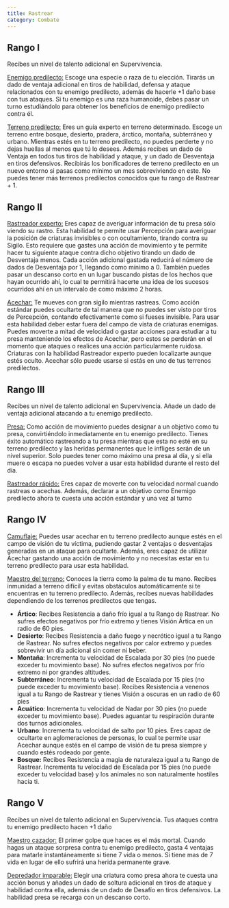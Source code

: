 ```yaml
---
title: Rastrear
category: Combate
---
```


## Rango I

Recibes un nivel de talento adicional en Supervivencia.

<u>Enemigo predilecto:</u> Escoge una especie o raza de tu elección. Tirarás un dado de ventaja adicional en tiros de habilidad, defensa y ataque relacionados con tu enemigo predilecto, además de hacerle +1 daño base con tus ataques. Si tu enemigo es una raza humanoide, debes pasar un turno estudiándolo para obtener los beneficios de enemigo predilecto contra él. 

<u>Terreno predilecto:</u> Eres un guía experto en terreno determinado. Escoge un terreno entre bosque, desierto, pradera, árctico, montaña, subterráneo y urbano. Mientras estés en tu terreno predilecto, no puedes perderte y no dejas huellas al menos que tú lo desees. Además recibes un dado de Ventaja en todos tus tiros de habilidad y ataque, y un dado de Desventaja en tiros defensivos. Recibirás los bonificadores de terreno predilecto en un nuevo entorno si pasas como mínimo un mes sobreviviendo en este. No puedes tener más terrenos predilectos conocidos que tu rango de Rastrear + 1.

## Rango II

<u>Rastreador experto:</u> Eres capaz de averiguar información de tu presa sólo viendo su rastro. Esta habilidad te permite usar Percepción para averiguar la posición de criaturas invisibles o con ocultamiento, tirando contra su Sigilo. Esto requiere que gastes una acción de movimiento y te permite hacer tu siguiente ataque contra dicho objetivo tirando un dado de Desventaja menos. Cada acción adicional gastada reducirá el número de dados de Desventaja por 1, llegando como mínimo a 0.  También puedes pasar un descanso corto en un lugar buscando pistas de los hechos que hayan ocurrido ahí, lo cual te permitirá hacerte una idea de los sucesos ocurridos ahí en un intervalo de como máximo 2 horas.

<u>Acechar:</u> Te mueves con gran sigilo mientras rastreas. Como acción estándar puedes ocultarte de tal manera que no puedes ser visto por tiros de Percepción, contando efectivamente como si fueses invisible. Para usar esta habilidad deber estar fuera del campo de vista de criaturas enemigas. Puedes moverte a mitad de velocidad o gastar acciones para estudiar a tu presa manteniendo los efectos de Acechar, pero estos se perderán en el momento que ataques o realices una acción particularmente ruidosa. Criaturas con la habilidad Rastreador experto pueden localizarte aunque estés oculto. Acechar sólo puede usarse si estás en uno de tus terrenos predilectos.

## Rango III

Recibes un nivel de talento adicional en Supervivencia. Añade un dado de ventaja adicional atacando a tu enemigo predilecto.

<u>Presa:</u> Como acción de movimiento puedes designar a un objetivo como tu presa, convirtiéndolo inmediatamente en tu enemigo predilecto. Tienes éxito automático rastreando a tu presa mientras que esta no esté en su terreno predilecto y las heridas permanentes que le infliges serán de un nivel superior. Solo puedes tener como máximo una presa al día, y si ella muere o escapa no puedes volver a usar esta habilidad durante el resto del día.

<u>Rastreador rápido:</u>  Eres capaz de moverte con tu velocidad normal cuando rastreas o acechas. Además, declarar a un objetivo como Enemigo predilecto ahora te cuesta una acción estándar y una vez al turno 

## Rango IV

<u>Camuflaje:</u> Puedes usar acechar en tu terreno predilecto aunque estés en el campo de visión de tu víctima, pudiendo gastar 2 ventajas o desventajas generadas en un ataque para ocultarte. Además, eres capaz de utilizar Acechar gastando una acción de movimiento y no necesitas estar en tu terreno predilecto para usar esta habilidad.

<u>Maestro del terreno:</u> Conoces la tierra como la palma de tu mano. Recibes inmunidad a terreno difícil y evitas obstáculos automáticamente si te encuentras en tu terreno predilecto. Además, recibes nuevas habilidades dependiendo de los terrenos predilectos que tengas. 

- **Ártico**: Recibes Resistencia a daño frío igual a tu Rango de Rastrear. No sufres efectos negativos por frío extremo y tienes Visión Ártica en un radio de 60 pies.
- **Desierto**: Recibes Resistencia a daño fuego y necrótico igual a tu Rango de Rastrear. No sufres efectos negativos por calor extremo y puedes sobrevivir un día adicional sin comer ni beber. 
- **Montaña**: Incrementa tu velocidad de Escalada por 30 pies (no puede exceder tu movimiento base). No sufres efectos negativos por frío extremo ni por grandes altitudes.
- **Subterráneo**: Incrementa tu velocidad de Escalada por 15 pies (no puede exceder tu movimiento base). Recibes Resistencia a venenos igual a tu Rango de Rastrear y tienes Visión a oscuras en un radio de 60 pies
- **Acuático**: Incrementa tu velocidad de Nadar por 30 pies (no puede exceder tu movimiento base). Puedes aguantar tu respiración durante dos turnos adicionales.
- **Urbano**: Incrementa tu velocidad de salto por 10 pies. Eres capaz de ocultarte en aglomeraciones de personas, lo cual te permite usar Acechar aunque estés en el campo de visión de tu presa siempre y cuando estés rodeado por gente.
- **Bosque:** Recibes Resistencia a magia de naturaleza igual a tu Rango de Rastrear. Incrementa tu velocidad de Escalada por 15 pies (no puede exceder tu velocidad base) y los animales no son naturalmente hostiles hacia ti.

## Rango V 

Recibes un nivel de talento adicional en Supervivencia. Tus ataques contra tu enemigo predilecto hacen +1 daño

<u>Maestro cazador:</u> El primer golpe que haces es el más mortal. Cuando hagas un ataque sorpresa contra tu enemigo predilecto, gasta 4 ventajas para matarle instantáneamente si tiene 7 vida o menos. Si tiene mas de 7 vida en lugar de ello sufrirá una herida permanente grave.

<u>Depredador imparable:</u> Elegir una criatura como presa ahora te cuesta una acción bonus y añades un dado de soltura adicional en tiros de ataque y habilidad contra ella, además de un dado de Desafío en tiros defensivos. La habilidad presa se recarga con un descanso corto.

